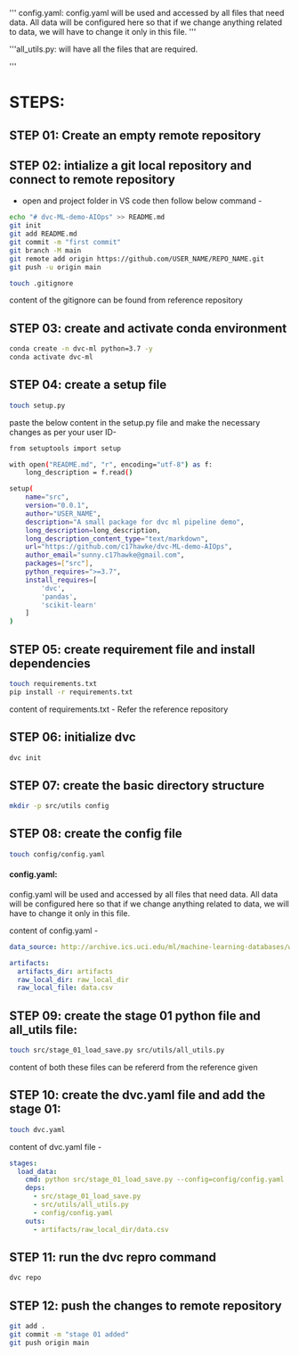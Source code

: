 
''' config.yaml:
config.yaml will be used and accessed by all files that need data. All data will be configured here so that if we change anything related to data, we will have to change it only in this file.
'''

'''all_utils.py:
will have all the files that are required.

'''

# STEPS:
## STEP 01: Create an empty remote repository
## STEP 02: intialize a git local repository and connect to remote repository
 - open and project folder in VS code then follow below command -

```bash
echo "# dvc-ML-demo-AIOps" >> README.md
git init
git add README.md
git commit -m "first commit"
git branch -M main
git remote add origin https://github.com/USER_NAME/REPO_NAME.git
git push -u origin main
```

```bash
touch .gitignore
```
content of the gitignore can be found from reference repository

## STEP 03: create and activate conda environment
```bash
conda create -n dvc-ml python=3.7 -y
conda activate dvc-ml
```
## STEP 04: create a setup file
```bash
touch setup.py
```
paste the below content in the setup.py file and make the necessary changes as per your user ID-
```bash
from setuptools import setup

with open("README.md", "r", encoding="utf-8") as f:
    long_description = f.read()

setup(
    name="src",
    version="0.0.1",
    author="USER_NAME",
    description="A small package for dvc ml pipeline demo",
    long_description=long_description,
    long_description_content_type="text/markdown",
    url="https://github.com/c17hawke/dvc-ML-demo-AIOps",
    author_email="sunny.c17hawke@gmail.com",
    packages=["src"],
    python_requires=">=3.7",
    install_requires=[
        'dvc',
        'pandas',
        'scikit-learn'
    ]
)
```
## STEP 05: create requirement file and install dependencies
```bash
touch requirements.txt
pip install -r requirements.txt
```
content of requirements.txt - Refer the reference repository

## STEP 06: initialize dvc
```bash
dvc init
```
## STEP 07: create the basic directory structure
```bash
mkdir -p src/utils config
```
## STEP 08: create the config file
```bash
touch config/config.yaml
```
#### config.yaml:
config.yaml will be used and accessed by all files that need data. All data will be configured here so that if we change anything related to data, we will have to change it only in this file.

content of config.yaml -
```yaml
data_source: http://archive.ics.uci.edu/ml/machine-learning-databases/wine-quality/winequality-red.csv

artifacts: 
  artifacts_dir: artifacts
  raw_local_dir: raw_local_dir
  raw_local_file: data.csv
```
## STEP 09: create the stage 01 python file and all_utils file:
```bash
touch src/stage_01_load_save.py src/utils/all_utils.py
```
content of both these files can be refererd from the reference given

## STEP 10: create the dvc.yaml file and add the stage 01:
```bash
touch dvc.yaml
```
content of dvc.yaml file -
```yaml
stages:
  load_data:
    cmd: python src/stage_01_load_save.py --config=config/config.yaml
    deps:
      - src/stage_01_load_save.py
      - src/utils/all_utils.py
      - config/config.yaml
    outs:
      - artifacts/raw_local_dir/data.csv
```
## STEP 11: run the dvc repro command
```bash
dvc repo
```
## STEP 12: push the changes to remote repository
```bash
git add .
git commit -m "stage 01 added"
git push origin main
```